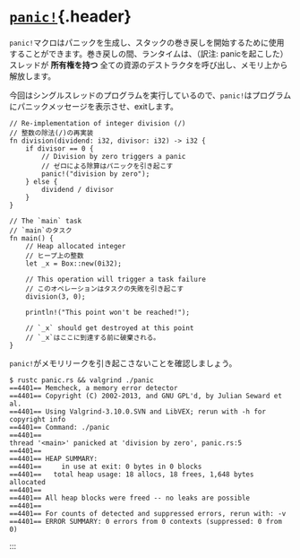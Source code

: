 # [`panic!`](#panic){.header}

`panic!`マクロはパニックを生成し、スタックの巻き戻しを開始するために使用することができます。巻き戻しの間、ランタイムは、（訳注:
panicを起こした）スレッドが **所有権を持つ**
全ての資源のデストラクタを呼び出し、メモリ上から解放します。

今回はシングルスレッドのプログラムを実行しているので、`panic!`はプログラムにパニックメッセージを表示させ、exitします。

    // Re-implementation of integer division (/)
    // 整数の除法(/)の再実装
    fn division(dividend: i32, divisor: i32) -> i32 {
        if divisor == 0 {
            // Division by zero triggers a panic
            // ゼロによる除算はパニックを引き起こす
            panic!("division by zero");
        } else {
            dividend / divisor
        }
    }

    // The `main` task
    // `main`のタスク
    fn main() {
        // Heap allocated integer
        // ヒープ上の整数
        let _x = Box::new(0i32);

        // This operation will trigger a task failure
        // このオペレーションはタスクの失敗を引き起こす
        division(3, 0);

        println!("This point won't be reached!");

        // `_x` should get destroyed at this point
        // `_x`はここに到達する前に破棄される。
    }

`panic!`がメモリリークを引き起こさないことを確認しましょう。

``` shell
$ rustc panic.rs && valgrind ./panic
==4401== Memcheck, a memory error detector
==4401== Copyright (C) 2002-2013, and GNU GPL'd, by Julian Seward et al.
==4401== Using Valgrind-3.10.0.SVN and LibVEX; rerun with -h for copyright info
==4401== Command: ./panic
==4401== 
thread '<main>' panicked at 'division by zero', panic.rs:5
==4401== 
==4401== HEAP SUMMARY:
==4401==     in use at exit: 0 bytes in 0 blocks
==4401==   total heap usage: 18 allocs, 18 frees, 1,648 bytes allocated
==4401== 
==4401== All heap blocks were freed -- no leaks are possible
==4401== 
==4401== For counts of detected and suppressed errors, rerun with: -v
==4401== ERROR SUMMARY: 0 errors from 0 contexts (suppressed: 0 from 0)
```
:::

